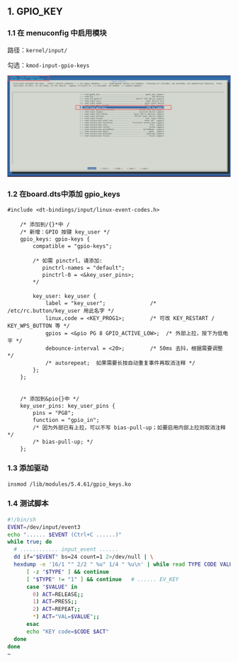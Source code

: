 ## 1. GPIO_KEY

### 1.1 在 menuconfig 中启用模块

路径：`kernel/input/`

勾选：`kmod-input-gpio-keys`

![kmod-input-gpio-keys](./assets/01_kmod_input_gpio_keys.png "kmod-input-gpio-keys")

### 1.2 在board.dts中添加 gpio_keys
```dts
#include <dt-bindings/input/linux-event-codes.h>

    /* 添加到/{}*中 /
	/* 新增：GPIO 按键 key_user */
	gpio_keys: gpio-keys {
		compatible = "gpio-keys";

		/* 如需 pinctrl，请添加:
		   pinctrl-names = "default";
		   pinctrl-0 = <&key_user_pins>;
		*/

		key_user: key_user {
			label = "key_user";              /* /etc/rc.button/key_user 用此名字 */
			linux,code = <KEY_PROG1>;        /* 可改 KEY_RESTART / KEY_WPS_BUTTON 等 */
			gpios = <&pio PG 8 GPIO_ACTIVE_LOW>;  /* 外部上拉，按下为低电平 */
			debounce-interval = <20>;        /* 50ms 去抖，根据需要调整 */
			/* autorepeat;  如果需要长按自动重复事件再取消注释 */
		};
	};


    /* 添加到&pio{}中 */
    key_user_pins: key_user_pins {
		pins = "PG8";
		function = "gpio_in";
		/* 因为外部已有上拉，可以不写 bias-pull-up；如要启用内部上拉则取消注释 */
		/* bias-pull-up; */
	};

```

### 1.3 添加驱动
```bash
insmod /lib/modules/5.4.61/gpio_keys.ko
```

### 1.4 测试脚本
```bash
#!/bin/sh
EVENT=/dev/input/event3
echo "...... $EVENT (Ctrl+C ......)"
while true; do
  # ............ input_event ......
  dd if="$EVENT" bs=24 count=1 2>/dev/null | \
  hexdump -e '16/1 "" 2/2 " %u" 1/4 " %u\n' | while read TYPE CODE VALUE; do
      [ -z "$TYPE" ] && continue
      [ "$TYPE" != "1" ] && continue   # ...... EV_KEY
      case "$VALUE" in
        0) ACT=RELEASE;;
        1) ACT=PRESS;;
        2) ACT=REPEAT;;
        *) ACT="VAL=$VALUE";;
      esac
      echo "KEY code=$CODE $ACT"
  done
done
~
```